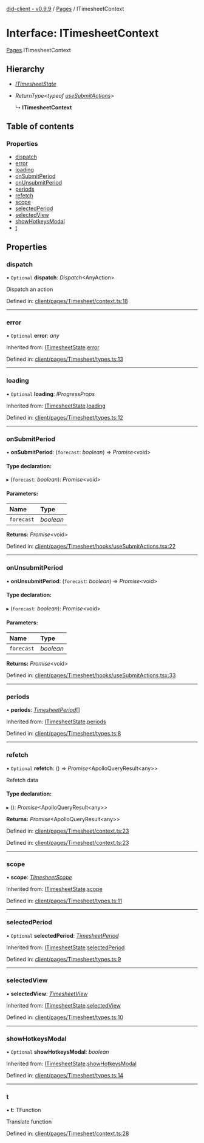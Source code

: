 [did-client - v0.9.9](../README.md) / [Pages](../modules/pages.md) / ITimesheetContext

# Interface: ITimesheetContext

[Pages](../modules/pages.md).ITimesheetContext

## Hierarchy

* [*ITimesheetState*](pages.itimesheetstate.md)

* *ReturnType*<*typeof* [*useSubmitActions*](../modules/pages.md#usesubmitactions)\>

  ↳ **ITimesheetContext**

## Table of contents

### Properties

- [dispatch](pages.itimesheetcontext.md#dispatch)
- [error](pages.itimesheetcontext.md#error)
- [loading](pages.itimesheetcontext.md#loading)
- [onSubmitPeriod](pages.itimesheetcontext.md#onsubmitperiod)
- [onUnsubmitPeriod](pages.itimesheetcontext.md#onunsubmitperiod)
- [periods](pages.itimesheetcontext.md#periods)
- [refetch](pages.itimesheetcontext.md#refetch)
- [scope](pages.itimesheetcontext.md#scope)
- [selectedPeriod](pages.itimesheetcontext.md#selectedperiod)
- [selectedView](pages.itimesheetcontext.md#selectedview)
- [showHotkeysModal](pages.itimesheetcontext.md#showhotkeysmodal)
- [t](pages.itimesheetcontext.md#t)

## Properties

### dispatch

• `Optional` **dispatch**: *Dispatch*<AnyAction\>

Dispatch an action

Defined in: [client/pages/Timesheet/context.ts:18](https://github.com/Puzzlepart/did/blob/dev/client/pages/Timesheet/context.ts#L18)

___

### error

• `Optional` **error**: *any*

Inherited from: [ITimesheetState](pages.itimesheetstate.md).[error](pages.itimesheetstate.md#error)

Defined in: [client/pages/Timesheet/types.ts:13](https://github.com/Puzzlepart/did/blob/dev/client/pages/Timesheet/types.ts#L13)

___

### loading

• `Optional` **loading**: *IProgressProps*

Inherited from: [ITimesheetState](pages.itimesheetstate.md).[loading](pages.itimesheetstate.md#loading)

Defined in: [client/pages/Timesheet/types.ts:12](https://github.com/Puzzlepart/did/blob/dev/client/pages/Timesheet/types.ts#L12)

___

### onSubmitPeriod

• **onSubmitPeriod**: (`forecast`: *boolean*) => *Promise*<void\>

#### Type declaration:

▸ (`forecast`: *boolean*): *Promise*<void\>

#### Parameters:

Name | Type |
:------ | :------ |
`forecast` | *boolean* |

**Returns:** *Promise*<void\>

Defined in: [client/pages/Timesheet/hooks/useSubmitActions.tsx:22](https://github.com/Puzzlepart/did/blob/dev/client/pages/Timesheet/hooks/useSubmitActions.tsx#L22)

___

### onUnsubmitPeriod

• **onUnsubmitPeriod**: (`forecast`: *boolean*) => *Promise*<void\>

#### Type declaration:

▸ (`forecast`: *boolean*): *Promise*<void\>

#### Parameters:

Name | Type |
:------ | :------ |
`forecast` | *boolean* |

**Returns:** *Promise*<void\>

Defined in: [client/pages/Timesheet/hooks/useSubmitActions.tsx:33](https://github.com/Puzzlepart/did/blob/dev/client/pages/Timesheet/hooks/useSubmitActions.tsx#L33)

___

### periods

• **periods**: [*TimesheetPeriod*](../classes/pages.timesheetperiod.md)[]

Inherited from: [ITimesheetState](pages.itimesheetstate.md).[periods](pages.itimesheetstate.md#periods)

Defined in: [client/pages/Timesheet/types.ts:8](https://github.com/Puzzlepart/did/blob/dev/client/pages/Timesheet/types.ts#L8)

___

### refetch

• `Optional` **refetch**: () => *Promise*<ApolloQueryResult<any\>\>

Refetch data

#### Type declaration:

▸ (): *Promise*<ApolloQueryResult<any\>\>

**Returns:** *Promise*<ApolloQueryResult<any\>\>

Defined in: [client/pages/Timesheet/context.ts:23](https://github.com/Puzzlepart/did/blob/dev/client/pages/Timesheet/context.ts#L23)

Defined in: [client/pages/Timesheet/context.ts:23](https://github.com/Puzzlepart/did/blob/dev/client/pages/Timesheet/context.ts#L23)

___

### scope

• **scope**: [*TimesheetScope*](../classes/pages.timesheetscope.md)

Inherited from: [ITimesheetState](pages.itimesheetstate.md).[scope](pages.itimesheetstate.md#scope)

Defined in: [client/pages/Timesheet/types.ts:11](https://github.com/Puzzlepart/did/blob/dev/client/pages/Timesheet/types.ts#L11)

___

### selectedPeriod

• `Optional` **selectedPeriod**: [*TimesheetPeriod*](../classes/pages.timesheetperiod.md)

Inherited from: [ITimesheetState](pages.itimesheetstate.md).[selectedPeriod](pages.itimesheetstate.md#selectedperiod)

Defined in: [client/pages/Timesheet/types.ts:9](https://github.com/Puzzlepart/did/blob/dev/client/pages/Timesheet/types.ts#L9)

___

### selectedView

• **selectedView**: [*TimesheetView*](../modules/pages.md#timesheetview)

Inherited from: [ITimesheetState](pages.itimesheetstate.md).[selectedView](pages.itimesheetstate.md#selectedview)

Defined in: [client/pages/Timesheet/types.ts:10](https://github.com/Puzzlepart/did/blob/dev/client/pages/Timesheet/types.ts#L10)

___

### showHotkeysModal

• `Optional` **showHotkeysModal**: *boolean*

Inherited from: [ITimesheetState](pages.itimesheetstate.md).[showHotkeysModal](pages.itimesheetstate.md#showhotkeysmodal)

Defined in: [client/pages/Timesheet/types.ts:14](https://github.com/Puzzlepart/did/blob/dev/client/pages/Timesheet/types.ts#L14)

___

### t

• **t**: TFunction

Translate function

Defined in: [client/pages/Timesheet/context.ts:28](https://github.com/Puzzlepart/did/blob/dev/client/pages/Timesheet/context.ts#L28)
